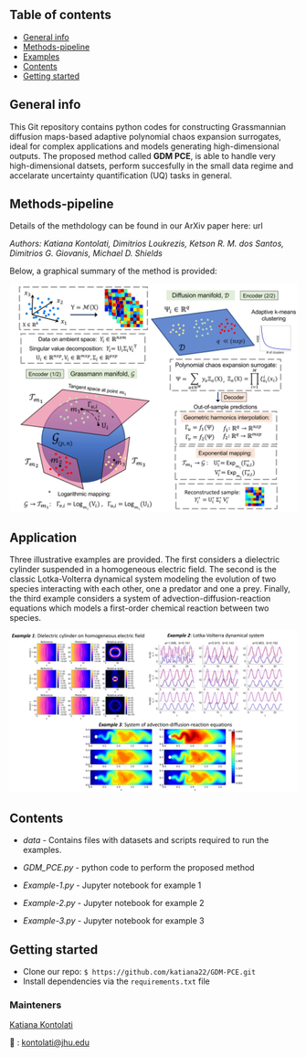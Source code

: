 ## Table of contents
* [General info](#general-info)
* [Methods-pipeline](#methods-pipeline)
* [Examples](#examples)
* [Contents](#contents)
* [Getting started](#getting-started)

## General info

This Git repository contains python codes for constructing Grassmannian diffusion maps-based adaptive polynomial chaos expansion surrogates, ideal for complex applications and models generating high-dimensional outputs. The proposed method called **GDM PCE**, is able to handle very high-dimensional datsets, perform succesfully in the small data regime and accelarate uncertainty quantification (UQ) tasks in general.

## Methods-pipeline

Details of the methdology can be found in our ArXiv paper here:  url

*Authors: Katiana Kontolati, Dimitrios Loukrezis, Ketson R. M. dos Santos, Dimitrios G. Giovanis, Michael D. Shields*

Below, a graphical summary of the method is provided:

<img src="pipeline.png" width="700">

## Application

Three illustrative examples are provided. The first considers a dielectric cylinder suspended in a homogeneous electric field. The second is the classic Lotka-Volterra dynamical system modeling the evolution of two species interacting with each other, one a predator and one a prey. Finally, the third example considers a system of advection-diffusion-reaction equations which models a first-order chemical reaction between two species. 
 
<img src="applications.png" width="900">
 
## Contents

* _data_ - Contains files with datasets and scripts required to run the examples.

* _GDM_PCE.py_ - python code to perform the proposed method

* _Example-1.py_ - Jupyter notebook for example 1

* _Example-2.py_ - Jupyter notebook for example 2
 
* _Example-3.py_ - Jupyter notebook for example 3

## Getting started
- Clone our repo: ```$ https://github.com/katiana22/GDM-PCE.git```
- Install dependencies via the ```requirements.txt``` file

### Mainteners
[Katiana Kontolati](https://twitter.com/kontolati)

:email: : kontolati@jhu.edu



